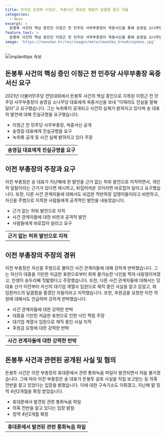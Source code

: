 ```yaml
---
title: 민주당 돈봉투 이정근, 옥중서신 폭로로 제법카 달콤함 즐긴 자들
categories:
  - News
excerpt: >
  돈봉투 사건의 핵심 증인인 이정근 전 민주당 사무부총장이 옥중서신을 통해 송영길 소나무당 대표에게 "이제라도 진실을 말해달라"고 요구했으며, 자신을 주범으로 몰아간 사건 관계자들에게 비판을 쏟아냈다. 이에 대해 송 대표는 "당시 당 대표로서 도의적 책임을 느낀다"고 언급한 바 있으며, 이에 대해 이 전 부총장은 허위 발언으로 자신의 평판이 손상되었다며 반박했다. 또한, 다른 사건 관계자들에 대해서도 비난을 쏟아내며 녹취록 공개와 사건의 실체 규명을 요구했다.
feature_text: >
  돈봉투 사건의 핵심 증인인 이정근 전 민주당 사무부총장이 옥중서신을 통해 송영길 소나무당 대표에게 "이제라도 진실을 말해달라"고 요구했으며, 자신을 주범으로 몰아간 사건 관계자들에게 비판을 쏟아냈다. 이에 대해 송 대표는 "당시 당 대표로서 도의적 책임을 느낀다"고 언급한 바 있으며, 이에 대해 이 전 부총장은 허위 발언으로 자신의 평판이 손상되었다며 반박했다. 또한, 다른 사건 관계자들에 대해서도 비난을 쏟아내며 녹취록 공개와 사건의 실체 규명을 요구했다.
image: 'https://newsdao.kr/res/images/meta/newsdao_breakingnews.jpg'
---
```


<p><img src="https://newsdao.kr/res/images/meta/newsdao_breakingnews.jpg" alt="implanttips 속보" /></p>

<h2 data-ke-size="size26">돈봉투 사건의 핵심 증인 이정근 전 민주당 사무부총장 옥중서신 요구</h2>

<p data-ke-size="size16">2021년 더불어민주당 전당대회에서 돈봉투 사건의 핵심 증인으로 지목된 이정근 전 민주당 사무부총장이 송영길 소나무당 대표에게 옥중서신을 보내 "이제라도 진실을 말해달라"고 요구했습니다. 그는 녹취록이 공개되고 사건의 실체가 밝혀지고 있다며 송 대표의 발언에 대해 진실규명을 요구했습니다.</p>

<ul>
  <li>이정근 전 민주당 사무부총장, 옥중서신 공개</li>
  <li>송영길 대표에게 진실규명을 요구</li>
  <li>녹취록 공개 및 사건 실체 밝혀지고 있다 주장</li>
</ul>

<table>
  <tr>
    <td style="text-align: center; height: 17px;"><b>송영길 대표에게 진실규명을 요구</b></td>
  </tr>
</table>

<h2 data-ke-size="size26">이전 부총장의 주장과 요구</h2>

<p data-ke-size="size16">이전 부총장은 송 대표가 지난해에 한 발언을 근거 없는 허위 발언으로 지적하면서, 개인적 일탈이라는 근거가 있다면 제시하고, 뒤집어씌운 것이라면 바로잡아 달라고 요구했습니다. 또한, 다른 사건 관계자들에 대해서도 비겁한 적반하장 겁쟁이들이라고 비판하고, 자신을 주범으로 지목한 사람들에게 공격적인 발언을 내놓았습니다.</p>

<ul>
  <li>근거 없는 허위 발언으로 지적</li>
  <li>사건 관계자들에 대한 비판과 공격적 발언</li>
  <li>사람들에게 바로잡아 달라고 요구</li>
</ul>

<table>
  <tr>
    <td style="text-align: center; height: 17px;"><b>근거 없는 허위 발언으로 지적</b></td>
  </tr>
</table>

<h2 data-ke-size="size26">이전 부총장의 주장의 경위</h2>

<p data-ke-size="size16">이전 부총장은 자신을 주범으로 몰아간 사건 관계자들에 대해 강하게 반박했습니다. 그는 자신이 대중을 기만한 저급한 표현으로부터 회복 불가능한 낙인을 찍혀 내동댕이쳐졌고, 인생이 송두리째 짓밟혔다고 주장했습니다. 또한, 다른 사건 관계자들에 대해서는 당대표 선거 이전부터 자신의 대기업 계열사 임원으로 재직 중인 사실을 알고 있었고, 제 임원카드의 달콤함을 즐겼던 자들이라고 지적했습니다. 또한, 후원금을 요청한 이전 의원에 대해서도 언급하며 강하게 반박했습니다.</p>

<ul>
  <li>사건 관계자들에 대한 강력한 반박</li>
  <li>대중을 기만한 저급한 표현으로 인한 낙인 찍힘 주장</li>
  <li>대기업 계열사 임원으로 재직 중인 사실 지적</li>
  <li>후원금 요청에 대한 강력한 반박</li>
</ul>

<table>
  <tr>
    <td style="text-align: center; height: 17px;"><b>사건 관계자들에 대한 강력한 반박</b></td>
  </tr>
</table>

<h2 data-ke-size="size26">돈봉투 사건과 관련된 공개된 사실 및 혐의</h2>

<p data-ke-size="size16">돈봉투 사건은 이전 부총장의 휴대폰에서 관련 통화녹음 파일이 발견되면서 처음 불거졌습니다. 그에 따라 이전 부총장은 송 대표가 돈봉투 살포 사실을 직접 보고받는 등 의혹 전반을 알고 있었다는 입장을 밝혔습니다. 이에 대한 구속기소도 이뤄졌고, 지난해 말 징역 4년2개월을 확정 받았습니다.</p>

<ul>
  <li>휴대폰에서 발견된 관련 통화녹음 파일</li>
  <li>의혹 전반을 알고 있다는 입장 밝힘</li>
  <li>징역 4년2개월 확정</li>
</ul>

<table>
  <tr>
    <td style="text-align: center; height: 17px;"><b>휴대폰에서 발견된 관련 통화녹음 파일</b></td>
  </tr>
</table>


